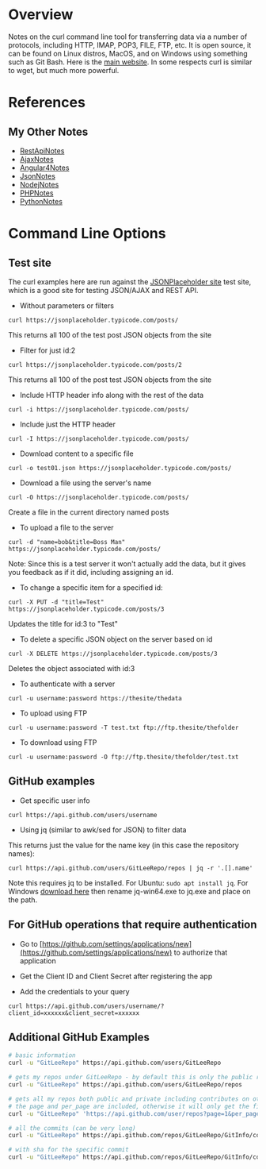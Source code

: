 # Overview

Notes on the curl command line tool for transferring data via a number of protocols, including HTTP, IMAP, POP3, FILE, FTP, etc.  It is open source, it can be found on Linux distros, MacOS, and on Windows using something such as Git Bash.  Here is the 
[main website](https://curl.haxx.se/).  In some respects curl is similar to wget, but much more powerful.

# References

## My Other Notes

* [RestApiNotes](https://github.com/GitLeeRepo/RestApiNotes/blob/master/RestApiNotes.md#overview)
* [AjaxNotes](https://github.com/GitLeeRepo/JavaScriptNotes/blob/master/AjaxNotes.md#overview)
* [Angular4Notes](https://github.com/GitLeeRepo/JavaScriptNotes/blob/master/Angular4Notes.md#overview)
* [JsonNotes](https://github.com/GitLeeRepo/JavaScriptNotes/blob/master/JsonNotes.md#overview)
* [NodejNotes](https://github.com/GitLeeRepo/NodejsNotes/blob/master/NodejNotes.md#overview)
* [PHPNotes](https://github.com/GitLeeRepo/PHPNotes/blob/master/PHPNotes.md#overview)
* [PythonNotes](https://github.com/GitLeeRepo/PythonNotes/blob/master/PythonNotes.md#overview)

# Command Line Options

## Test site

The curl examples here are run against the [JSONPlaceholder site](https://jsonplaceholder.typicode.com/) test site, which is a good site for testing JSON/AJAX and REST API.

* Without parameters or filters

```
curl https://jsonplaceholder.typicode.com/posts/
```
This returns all 100 of the test post JSON objects from the site

* Filter for just id:2

```
curl https://jsonplaceholder.typicode.com/posts/2
```
This returns all 100 of the post test JSON objects from the site

* Include HTTP header info along with the rest of the data

```
curl -i https://jsonplaceholder.typicode.com/posts/
```

* Include just the HTTP header

```
curl -I https://jsonplaceholder.typicode.com/posts/
```

* Download content to a specific file

```
curl -o test01.json https://jsonplaceholder.typicode.com/posts/
```
* Download a file using the server's name

```
curl -O https://jsonplaceholder.typicode.com/posts/
```
Create a file in the current directory named posts

* To upload a file to the server

```
curl -d "name=bob&title=Boss Man" https://jsonplaceholder.typicode.com/posts/
```
Note: Since this is a test server it won't actually add the data, but it gives you feedback as if it did, including assigning an id.

* To change a specific item for a specified id:

```
curl -X PUT -d "title=Test" https://jsonplaceholder.typicode.com/posts/3
```
Updates the title for id:3 to "Test"

* To delete a specific JSON object on the server based on id
```
curl -X DELETE https://jsonplaceholder.typicode.com/posts/3
```
Deletes the object associated with id:3

* To authenticate with a server

```
curl -u username:password https://thesite/thedata
```

* To upload using FTP

```
curl -u username:password -T test.txt ftp://ftp.thesite/thefolder
```

* To download using FTP

```
curl -u username:password -O ftp://ftp.thesite/thefolder/test.txt
```

## GitHub examples

* Get specific user info

```
curl https://api.github.com/users/username
```

* Using jq (similar to awk/sed for JSON) to filter data

This returns just the value for the name key (in this case the repository names):
```
curl https://api.github.com/users/GitLeeRepo/repos | jq -r '.[].name'
```
Note this requires jq to be installed.  For Ubuntu: `sudo apt install jq`.  For Windows [download here](https://stedolan.github.io/jq/) then rename jq-win64.exe to jq.exe and place on the path.

## For GitHub operations that require authentication

* Go to [https://github.com/settings/applications/new](https://github.com/settings/applications/new) to authorize that application

* Get the Client ID and Client Secret after registering the app

* Add the credentials to your query

```
curl https://api.github.com/users/username/?client_id=xxxxxx&client_secret=xxxxxx
```

## Additional GitHub Examples

```bash
# basic information
curl -u "GitLeeRepo" https://api.github.com/users/GitLeeRepo

# gets my repos under GitLeeRepo - by default this is only the public repos
curl -u "GitLeeRepo" https://api.github.com/users/GitLeeRepo/repos

# gets all my repos both public and private including contributes on other users repos
# the page and per_page are included, otherwise it will only get the first 30 repos
curl -u "GitLeeRepo" 'https://api.github.com/user/repos?page=1&per_page=100'

# all the commits (can be very long)
curl -u "GitLeeRepo" https://api.github.com/repos/GitLeeRepo/GitInfo/commits

# with sha for the specific commit
curl -u "GitLeeRepo" https://api.github.com/repos/GitLeeRepo/GitInfo/commits/60f1026b39b33c93bc5211df80504bcc19c74579
```
